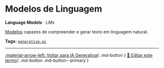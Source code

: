 # Modelos de Linguagem

**Language Models** · *LMs*

[Modelos](../conceitos-fundamentais/modelo.md) capazes de compreender e gerar texto em linguagem natural.


**Tags:** [`generative-ai`](../tags.md#generative-ai)

---

[:material-arrow-left: Voltar para IA Generativa](index.md){ .md-button }
[📝 Editar este termo](https://github.com/seu-usuario/glossario-ia/edit/main/glossario.yaml){ .md-button .md-button--primary }
